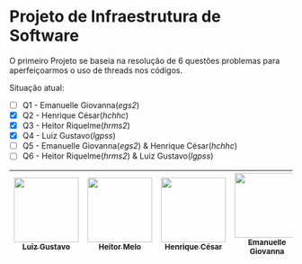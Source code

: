 # Projeto de Infraestrutura de Software

O primeiro Projeto se baseia na resolução de 6 questões problemas para
aperfeiçoarmos o uso de threads nos códigos.

Situação atual:

- [ ] Q1 - Emanuelle Giovanna(*egs2*)
 - [x] Q2 - Henrique César(*hchhc*)
 - [x] Q3 - Heitor Riquelme(*hrms2*)
 - [x] Q4 - Luiz Gustavo(*lgpss*)
 - [ ] Q5 - Emanuelle Giovanna(*egs2*) & Henrique César(*hchhc*)
 - [ ] Q6 - Heitor Riquelme(*hrms2*) & Luiz Gustavo(*lgpss*)

| [<img src="https://avatars.githubusercontent.com/u/96800329?v=4" width=115><br><sub>Luiz Gustavo</sub>](https://github.com/Zed201) |  [<img src="https://avatars.githubusercontent.com/u/101292201?v=4" width=115><br><sub>Heitor Melo</sub>](https://github.com/HeitorMelo)  | [<img src="https://avatars.githubusercontent.com/u/129231720?v=4" width=115><br><sub>Henrique César</sub>](https://github.com/SapoSopa) | [<img src="https://avatars.githubusercontent.com/u/136932932?v=4" width=115><br><sub>Emanuelle Giovanna</sub>](https://github.com/manugio3)
| :---: | :---: | :--:| :--:|
